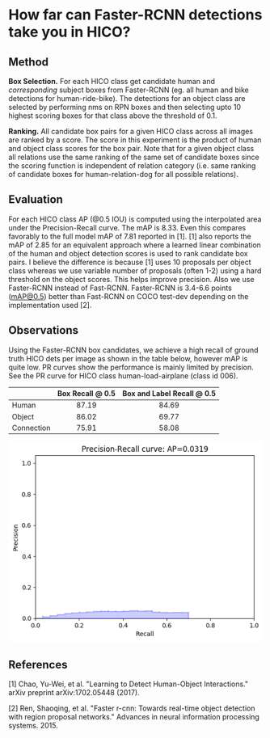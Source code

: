 # How far can Faster-RCNN detections take you in HICO?

## Method
**Box Selection.** For each HICO class get candidate human and *corresponding* subject boxes from Faster-RCNN (eg. all human and bike detections for human-ride-bike). The detections for an object class are selected by performing nms on RPN boxes and then selecting upto 10 highest scoring boxes for that class above the threshold of 0.1. 

**Ranking.** All candidate box pairs for a given HICO class across all images are ranked by a score. The score in this experiment is the product of human and object class scores for the box pair. Note that for a given object class all relations use the same ranking of the same set of candidate boxes since the scoring function is independent of relation category (i.e. same ranking of candidate boxes for human-relation-dog for all possible relations). 

## Evaluation
For each HICO class AP (@0.5 IOU) is computed using the interpolated area under the Precision-Recall curve. The mAP is 8.33. Even this compares favorably to the full model mAP of 7.81 reported in [1]. [1] also reports the mAP of 2.85 for an equivalent approach where a learned linear combination of the human and object detection scores is used to rank candidate box pairs. I believe the difference is because [1] uses 10 proposals per object class whereas we use variable number of proposals (often 1-2) using a hard threshold on the object scores. This helps improve precision.  Also we use Faster-RCNN instead of Fast-RCNN. Faster-RCNN is 3.4-6.6 points (mAP@0.5) better than Fast-RCNN on COCO test-dev depending on the implementation used [2]. 

## Observations
Using the Faster-RCNN box candidates, we achieve a high recall of ground truth HICO dets per image as shown in the table below, however mAP is quite low. PR curves show the performance is mainly limited by precision. See the PR curve for HICO class human-load-airplane (class id 006).

|   |  Box Recall @ 0.5 | Box and Label Recall @ 0.5 |
| --- | :---: | :---: |
| Human | 87.19 | 84.69 |
| Object | 86.02 | 69.77 |
| Connection | 75.91 | 58.08 |

![PR Curve](/imgs/dets_only_006_pr.png)

## References
[1] Chao, Yu-Wei, et al. "Learning to Detect Human-Object Interactions." arXiv preprint arXiv:1702.05448 (2017).

[2] Ren, Shaoqing, et al. "Faster r-cnn: Towards real-time object detection with region proposal networks." Advances in neural information processing systems. 2015.
